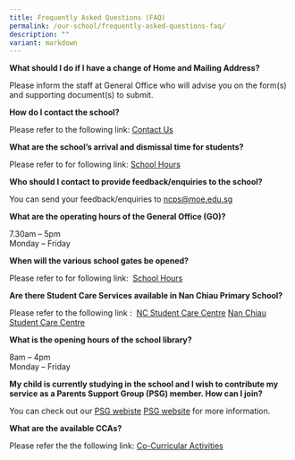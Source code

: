 ```yaml
---
title: Frequently Asked Questions (FAQ)
permalink: /our-school/frequently-asked-questions-faq/
description: ""
variant: markdown
---
```

**What should I do if I have a change of Home and Mailing Address?**

Please inform the staff at General Office who will advise you on the form(s) and supporting document(s) to submit.

**How do I contact the school?**

Please refer to the following link:&nbsp;<a target="\_blank" href="/our-school/school-contact-information/">Contact Us</a>

**What are the school’s arrival and dismissal time for students?**

Please refer to for following link:&nbsp;<a target="\_blank" href="/our-school/school-hours/">School Hours</a>


**Who should I contact to provide feedback/enquiries to the school?**

You can send your feedback/enquiries to&nbsp;[ncps@moe.edu.sg](mailto:ncps@moe.edu.sg)

**What are the operating hours of the General Office (GO)?**

7.30am – 5pm  
Monday – Friday

**When will the various school gates be opened?**

Please refer to for following link:&nbsp;&nbsp;<a target="\_blank" href="/our-school/school-hours/">School Hours</a>

**Are there Student Care Services available in Nan Chiau Primary School?**

Please refer to the following link :&nbsp;&nbsp;<a target="\_blank" href="/our-school/nan-chiau-student-care-centre/">NC Student Care Centre</a>
[Nan Chiau Student Care Centre](/our-school/nan-chiau-student-care-centre/)

**What is the opening hours of the school library?**

8am – 4pm  
Monday – Friday

**My child is currently studying in the school and I wish to contribute my service as a Parents Support Group (PSG) member. How can I join?**

You can check out our <a target="\_blank" href="/our-school/nan-chiau-student-care-centre/">PSG webiste</a>
[PSG website](/nc-parent-support-group/home) for more information.  


**What are the available CCAs?**

Please refer the the following link:&nbsp;<a target="\_blank" href="/co-curricular-activities/">Co-Curricular Activities</a>

